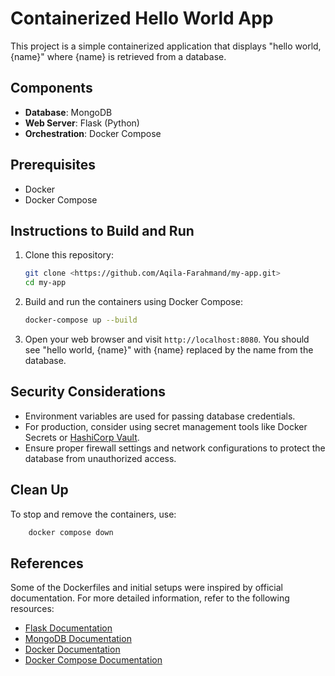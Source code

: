 # Containerized Hello World App

This project is a simple containerized application that displays "hello world, {name}" where {name} is retrieved from a database.

## Components

- **Database**: MongoDB
- **Web Server**: Flask (Python)
- **Orchestration**: Docker Compose

## Prerequisites

- Docker
- Docker Compose

## Instructions to Build and Run

1. Clone this repository:
    ```sh
    git clone <https://github.com/Aqila-Farahmand/my-app.git>
    cd my-app
    ```

2. Build and run the containers using Docker Compose:
    ```sh
    docker-compose up --build
    ```

3. Open your web browser and visit `http://localhost:8080`. You should see "hello world, {name}" with {name} replaced by the name from the database.


## Security Considerations

- Environment variables are used for passing database credentials. 
- For production, consider using secret management tools like Docker Secrets or [HashiCorp Vault](https://www.vaultproject.io/).
- Ensure proper firewall settings and network configurations to protect the database from unauthorized access.
## Clean Up

To stop and remove the containers, use:
```sh
    docker compose down
```

## References
Some of the Dockerfiles and initial setups were inspired by official documentation. 
For more detailed information, refer to the following resources:

- [Flask Documentation](https://flask.palletsprojects.com/en/3.0.x/)
- [MongoDB Documentation](https://www.mongodb.com/docs/)
- [Docker Documentation](https://docs.docker.com/)
- [Docker Compose Documentation](https://docs.docker.com/compose/)
